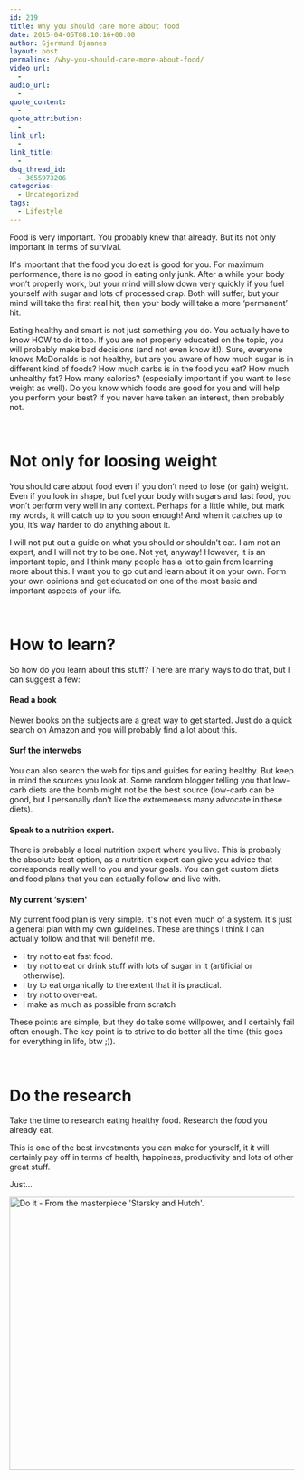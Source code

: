 ```yaml
---
id: 219
title: Why you should care more about food
date: 2015-04-05T08:10:16+00:00
author: Gjermund Bjaanes
layout: post
permalink: /why-you-should-care-more-about-food/
video_url:
  - 
audio_url:
  - 
quote_content:
  - 
quote_attribution:
  - 
link_url:
  - 
link_title:
  - 
dsq_thread_id:
  - 3655973206
categories:
  - Uncategorized
tags:
  - Lifestyle
---
```

Food is very important. You probably knew that already. But its not only important in terms of survival.

<!--more-->
It's important that the food you do eat is good for you. For maximum performance, there is no good in eating only junk. After a while your body won’t properly work, but your mind will slow down very quickly if you fuel yourself with sugar and lots of processed crap. Both will suffer, but your mind will take the first real hit, then your body will take a more ‘permanent’ hit.

Eating healthy and smart is not just something you do. You actually have to know HOW to do it too. If you are not properly educated on the topic, you will probably make bad decisions (and not even know it!). Sure, everyone knows McDonalds is not healthy, but are you aware of how much sugar is in different kind of foods? How much carbs is in the food you eat? How much unhealthy fat? How many calories? (especially important if you want to lose weight as well). Do you know which foods are good for you and will help you perform your best? If you never have taken an interest, then probably not.

&nbsp;

# Not only for loosing weight

You should care about food even if you don’t need to lose (or gain) weight. Even if you look in shape, but fuel your body with sugars and fast food, you won’t perform very well in any context. Perhaps for a little while, but mark my words, it will catch up to you soon enough! And when it catches up to you, it’s way harder to do anything about it.

I will not put out a guide on what you should or shouldn’t eat. I am not an expert, and I will not try to be one. Not yet, anyway! However, it is an important topic, and I think many people has a lot to gain from learning more about this. I want you to go out and learn about it on your own. Form your own opinions and get educated on one of the most basic and important aspects of your life.

&nbsp;

# How to learn?

So how do you learn about this stuff? There are many ways to do that, but I can suggest a few:

#### Read a book

Newer books on the subjects are a great way to get started. Just do a quick search on Amazon and you will probably find a lot about this.

#### Surf the interwebs

You can also search the web for tips and guides for eating healthy. But keep in mind the sources you look at. Some random blogger telling you that low-carb diets are the bomb might not be the best source (low-carb can be good, but I personally don’t like the extremeness many advocate in these diets).

#### Speak to a nutrition expert.

There is probably a local nutrition expert where you live. This is probably the absolute best option, as a nutrition expert can give you advice that corresponds really well to you and your goals. You can get custom diets and food plans that you can actually follow and live with.

#### My current &#8216;system'

My current food plan is very simple. It's not even much of a system. It's just a general plan with my own guidelines. These are things I think I can actually follow and that will benefit me.

  * I try not to eat fast food.
  * I try not to eat or drink stuff with lots of sugar in it (artificial or otherwise).
  * I try to eat organically to the extent that it is practical.
  * I try not to over-eat.
  * I make as much as possible from scratch

These points are simple, but they do take some willpower, and I certainly fail often enough. The key point is to strive to do better all the time (this goes for everything in life, btw ;)).

&nbsp;

# Do the research

Take the time to research eating healthy food. Research the food you already eat.

This is one of the best investments you can make for yourself, it it will certainly pay off in terms of health, happiness, productivity and lots of other great stuff.

Just...

[<img class=" wp-image-221" src="http://gjermundbjaanes.com/wp-content/uploads/2015/04/Do-it1.png" alt="Do it - From the masterpiece 'Starsky and Hutch'." width="627" height="482" srcset="http://gjermundbjaanes.com/wp-content/uploads/2015/04/Do-it1.png 529w, http://gjermundbjaanes.com/wp-content/uploads/2015/04/Do-it1-300x231.png 300w" sizes="(max-width: 627px) 100vw, 627px" />](http://gjermundbjaanes.com/wp-content/uploads/2015/04/Do-it1.png)

<div class="addtoany_share_save_container addtoany_content_bottom">
  <div class="a2a_kit a2a_kit_size_32 addtoany_list a2a_target" id="wpa2a_22">
    <a class="a2a_button_facebook" href="http://www.addtoany.com/add_to/facebook?linkurl=http%3A%2F%2Fgjermundbjaanes.com%2Fwhy-you-should-care-more-about-food%2F&linkname=Why%20you%20should%20care%20more%20about%20food" title="Facebook" rel="nofollow" target="_blank"></a><a class="a2a_button_twitter" href="http://www.addtoany.com/add_to/twitter?linkurl=http%3A%2F%2Fgjermundbjaanes.com%2Fwhy-you-should-care-more-about-food%2F&linkname=Why%20you%20should%20care%20more%20about%20food" title="Twitter" rel="nofollow" target="_blank"></a><a class="a2a_button_google_plus" href="http://www.addtoany.com/add_to/google_plus?linkurl=http%3A%2F%2Fgjermundbjaanes.com%2Fwhy-you-should-care-more-about-food%2F&linkname=Why%20you%20should%20care%20more%20about%20food" title="Google+" rel="nofollow" target="_blank"></a><a class="a2a_dd addtoany_share_save" href="https://www.addtoany.com/share"></a>
  </div>
</div>